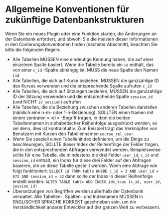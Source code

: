 # Allgemeine Konventionen für zukünftige Datenbankstrukturen

Wenn Sie ein neues Plugin oder eine Funktion starten, die Änderungen an der Datenbank erfordert, und obwohl Sie die meisten dieser Informationen in den Codierungskonventionen finden \(nächster Abschnitt\), beachten Sie bitte die folgenden Regeln:

* Alle Tabellen MÜSSEN eine eindeutige Kennung haben, die auf einer einzelnen Spalte basiert. Wenn die Tabelle bereits ein `id` enthält, das von einer `c_id` -Spalte abhängig ist, MUSS die neue Spalte den Namen `iid`
* Alle Tabellen, die sich auf Kurse beziehen, MÜSSEN die ganzzahlige ID des Kurses verwenden und die entsprechende Spalte aufrufen `c_id`
* Alle Tabellen, die sich auf Sitzungen beziehen, MÜSSEN die ganzzahlige ID der Sitzung verwenden und die entsprechende Spalte `session_id` \(und NICHT `id_session`\) aufrufen
* Alle Tabellen, die die Beziehung zwischen anderen Tabellen darstellen \(nämlich eine n-m- oder 1-n-Beziehung\), SOLLTEN einen Namen mit einem zentralen « rel » -Begriff tragen, in dem die beiden Tabellennamen in alphabetischer Reihenfolge ausgedrückt werden, es sei denn, dies ist kontraintuitiv. Zum Beispiel trägt das Verknüpfen von Benutzern mit Kursen den Tabellennamen `course_rel_user`.
* Wenn Sie speziell einen Tabellenindex definieren, um die Dinge zu beschleunigen, SOLLTE dieser Index der Reihenfolge der Felder folgen, die in den entsprechenden Abfragen verwendet werden. Beispielsweise sollte für eine Tabelle, die mindestens die drei Felder `user_id`, `c_id` und `session_id` enthält, ein Index für diese drei Felder auf den Abfragen basieren, die an diese Tabelle gestellt werden. Wenn eine Abfrage wie folgt funktioniert: `SELECT id FROM table WHERE c_id = 3 AND user_id = 872 AND session_id = 32` dann sollte der Index in dieser Reihenfolge erstellt werden: `ALTER TABLE table ADD INDEX idx_tcus (c_id, user_id, session_id)`
* Übersetzungen von Begriffen werden außerhalb der Datenbank verwaltet. Alle Tabellen-, Spalten- und Indexnamen MÜSSEN in ENGLISCHER SPRACHE KORREKT geschrieben sein, um die Verständlichkeit anderer Entwickler auf der ganzen Welt zu verbessern.

